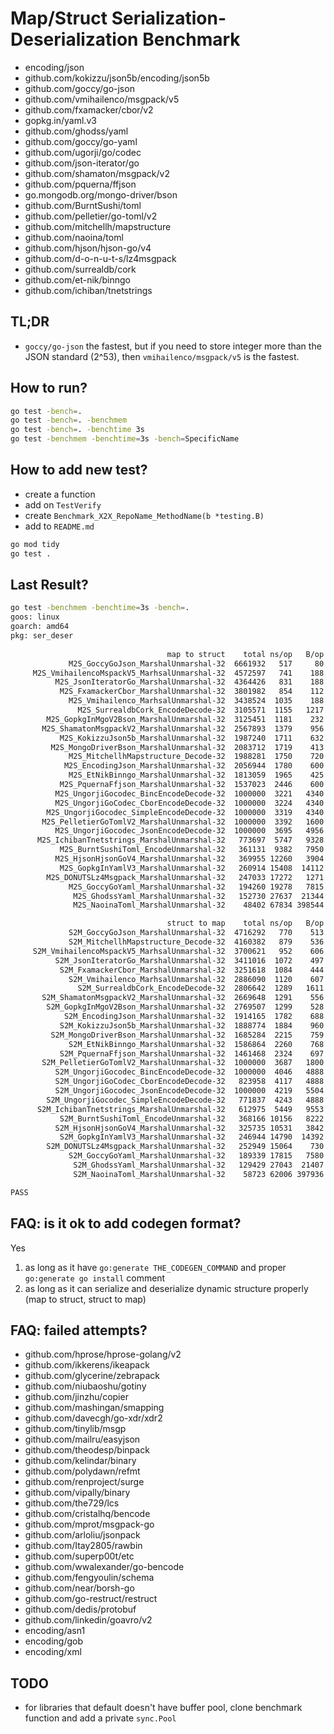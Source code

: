 
# Map/Struct Serialization-Deserialization Benchmark

- encoding/json
- github.com/kokizzu/json5b/encoding/json5b
- github.com/goccy/go-json
- github.com/vmihailenco/msgpack/v5
- github.com/fxamacker/cbor/v2
- gopkg.in/yaml.v3
- github.com/ghodss/yaml
- github.com/goccy/go-yaml
- github.com/ugorji/go/codec
- github.com/json-iterator/go
- github.com/shamaton/msgpack/v2
- github.com/pquerna/ffjson
- go.mongodb.org/mongo-driver/bson
- github.com/BurntSushi/toml
- github.com/pelletier/go-toml/v2
- github.com/mitchellh/mapstructure
- github.com/naoina/toml
- github.com/hjson/hjson-go/v4
- github.com/d-o-n-u-t-s/lz4msgpack
- github.com/surrealdb/cork
- github.com/et-nik/binngo
- github.com/ichiban/tnetstrings

## TL;DR

- `goccy/go-json` the fastest, but if you need to store integer more than the JSON standard (2^53), then  `vmihailenco/msgpack/v5` is the fastest.

## How to run?

```bash
go test -bench=.
go test -bench=. -benchmem
go test -bench=. -benchtime 3s
go test -benchmem -benchtime=3s -bench=SpecificName
```

## How to add new test?

- create a function
- add on `TestVerify`
- create `Benchmark_X2X_RepoName_MethodName(b *testing.B)`
- add to `README.md`

```bash
go mod tidy
go test .
```

## Last Result?

```bash
go test -benchmem -benchtime=3s -bench=.
goos: linux
goarch: amd64
pkg: ser_deser 
 
                                   map to struct    total ns/op   B/op allocs/op
             M2S_GoccyGoJson_MarshalUnmarshal-32  6661932   517     80   3
     M2S_VmihailencoMspackV5_MarhsalUnmarshal-32  4572597   741    188   5
          M2S_JsonIteratorGo_MarshalUnmarshal-32  4364426   831    188   8
           M2S_FxamackerCbor_MarshalUnmarshal-32  3801982   854    112   8
             M2S_Vmihailenco_MarhsalUnmarshal-32  3438524  1035    188   5
               M2S_SurrealdbCork_EncodeDecode-32  3105571  1155   1217   6
        M2S_GopkgInMgoV2Bson_MarshalUnmarshal-32  3125451  1181    232  13
       M2S_ShamatonMsgpackV2_MarshalUnmarshal-32  2567893  1379    956  15
           M2S_KokizzuJson5b_MarshalUnmarshal-32  1987240  1711    632  16
         M2S_MongoDriverBson_MarshalUnmarshal-32  2083712  1719    413  14
             M2S_MitchellhMapstructure_Decode-32  1988281  1750    720  18
            M2S_EncodingJson_MarshalUnmarshal-32  2056944  1780    600  16
             M2S_EtNikBinngo_MarshalUnmarshal-32  1813059  1965    425  39
           M2S_PquernaFfjson_MarshalUnmarshal-32  1537023  2446    600  16
          M2S_UngorjiGocodec_BincEncodeDecode-32  1000000  3221   4340  23
          M2S_UngorjiGoCodec_CborEncodeDecode-32  1000000  3224   4340  23
        M2S_UngorjiGocodec_SimpleEncodeDecode-32  1000000  3319   4340  23
       M2S_PelletierGoTomlV2_MarshalUnmarshal-32  1000000  3392   1600  27
          M2S_UngorjiGocodec_JsonEncodeDecode-32  1000000  3695   4956  25
      M2S_IchibanTnetstrings_MarshalUnmarshal-32   773697  5747   9328  48
           M2S_BurntSushiToml_EncodeUnmarshal-32   361131  9382   7950  70
          M2S_HjsonHjsonGoV4_MarshalUnmarshal-32   369955 12260   3904  77
           M2S_GopkgInYamlV3_MarshalUnmarshal-32   260914 15408  14112  80
        M2S_DONUTSLz4Msgpack_MarshalUnmarshal-32   247033 17272   1271  16
             M2S_GoccyGoYaml_MarshalUnmarshal-32   194260 19278   7815 214
              M2S_GhodssYaml_MarshalUnmarshal-32   152730 27637  21344 160
              M2S_NaoinaToml_MarshalUnmarshal-32    48402 67834 398544  77

                                   struct to map    total ns/op   B/op allocs/op
             S2M_GoccyGoJson_MarshalUnmarshal-32  4716292   770    513  12
             S2M_MitchellhMapstructure_Decode-32  4160382   879    536  12
     S2M_VmihailencoMspackV5_MarhsalUnmarshal-32  3700621   952    606  12
          S2M_JsonIteratorGo_MarshalUnmarshal-32  3411016  1072    497  14
           S2M_FxamackerCbor_MarshalUnmarshal-32  3251618  1084    444  11
             S2M_Vmihailenco_MarhsalUnmarshal-32  2886090  1120    607  12
               S2M_SurrealdbCork_EncodeDecode-32  2806642  1289   1611  12
       S2M_ShamatonMsgpackV2_MarshalUnmarshal-32  2669648  1291    556  15
        S2M_GopkgInMgoV2Bson_MarshalUnmarshal-32  2769507  1299    528  15
            S2M_EncodingJson_MarshalUnmarshal-32  1914165  1782    688  18
           S2M_KokizzuJson5b_MarshalUnmarshal-32  1888774  1884    960  20
         S2M_MongoDriverBson_MarshalUnmarshal-32  1685284  2215    759  18
             S2M_EtNikBinngo_MarshalUnmarshal-32  1586864  2260    768  45
           S2M_PquernaFfjson_MarshalUnmarshal-32  1461468  2324    697  18
       S2M_PelletierGoTomlV2_MarshalUnmarshal-32  1000000  3687   1800  31
          S2M_UngorjiGocodec_BincEncodeDecode-32  1000000  4046   4888  34
          S2M_UngorjiGoCodec_CborEncodeDecode-32   823958  4117   4888  34
          S2M_UngorjiGocodec_JsonEncodeDecode-32  1000000  4219   5504  36
        S2M_UngorjiGocodec_SimpleEncodeDecode-32   771837  4243   4888  34
      S2M_IchibanTnetstrings_MarshalUnmarshal-32   612975  5449   9553  46
           S2M_BurntSushiToml_EncodeUnmarshal-32   368166 10156   8222  72
          S2M_HjsonHjsonGoV4_MarshalUnmarshal-32   325735 10531   3842  65
           S2M_GopkgInYamlV3_MarshalUnmarshal-32   246944 14790  14392  80
        S2M_DONUTSLz4Msgpack_MarshalUnmarshal-32   252949 15064    730  16
             S2M_GoccyGoYaml_MarshalUnmarshal-32   189339 17815   7580 202
              S2M_GhodssYaml_MarshalUnmarshal-32   129429 27043  21407 160
              S2M_NaoinaToml_MarshalUnmarshal-32    58723 62006 397936  75

PASS
```

## FAQ: is it ok to add codegen format?

Yes

1. as long as it have `go:generate THE_CODEGEN_COMMAND` and proper `go:generate go install` comment
2. as long as it can serialize and deserialize dynamic structure properly (map to struct, struct to map)

## FAQ: failed attempts?

- github.com/hprose/hprose-golang/v2
- github.com/ikkerens/ikeapack
- github.com/glycerine/zebrapack
- github.com/niubaoshu/gotiny
- github.com/jinzhu/copier
- github.com/mashingan/smapping
- github.com/davecgh/go-xdr/xdr2
- github.com/tinylib/msgp
- github.com/mailru/easyjson
- github.com/theodesp/binpack
- github.com/kelindar/binary
- github.com/polydawn/refmt
- github.com/renproject/surge
- github.com/vipally/binary
- github.com/the729/lcs
- github.com/cristalhq/bencode
- github.com/mprot/msgpack-go
- github.com/arloliu/jsonpack
- github.com/Itay2805/rawbin
- github.com/superp00t/etc
- github.com/wwalexander/go-bencode
- github.com/fengyoulin/schema
- github.com/near/borsh-go
- github.com/go-restruct/restruct
- github.com/dedis/protobuf
- github.com/linkedin/goavro/v2
- encoding/asn1
- encoding/gob
- encoding/xml

## TODO

- for libraries that default doesn't have buffer pool, clone benchmark function and add a private `sync.Pool`
